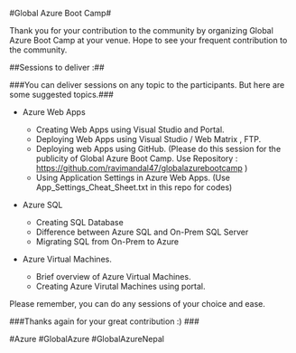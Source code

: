 
#Global Azure Boot Camp#

Thank you for your contribution to the community by organizing Global Azure Boot Camp at your venue. Hope to see your frequent  contribution to the community. 

##Sessions to deliver :## 
  
###You can deliver sessions on any topic to the participants. But here are some suggested topics.### 

 * Azure Web Apps
    * Creating Web Apps using Visual Studio and Portal. 
    * Deploying Web Apps using Visual Studio / Web Matrix , FTP.
    * Deploying web Apps using GitHub. (Please do this session for the publicity of Global Azure Boot Camp. Use Repository : https://github.com/ravimandal47/globalazurebootcamp ) 
    * Using Application Settings in Azure Web Apps. (Use App_Settings_Cheat_Sheet.txt in this repo for codes)
   
 * Azure SQL 
    * Creating SQL Database
    * Difference between Azure SQL and On-Prem SQL Server
    * Migrating SQL from On-Prem to Azure 
 
 * Azure Virtual Machines. 
    * Brief overview of Azure Virtual Machines. 
    * Creating Azure Virutal Machines using portal. 

Please remember, you can do any sessions of your choice and ease. 

###Thanks again for your great contribution :) ###

#Azure #GlobalAzure #GlobalAzureNepal  
